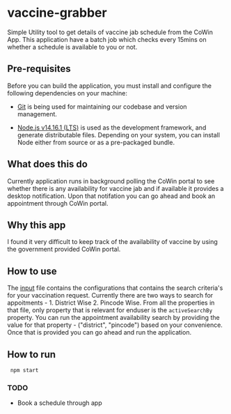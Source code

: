 # vaccine-grabber
Simple Utility tool to get details of vaccine jab schedule from the CoWin App. This application have a batch job which checks every 15mins on whether a schedule is available to you or not. 

## Pre-requisites
Before you can build the application, you must install and configure the following dependencies on your
machine:

* [Git](http://git-scm.com/) is being used for maintaining our codebase and version management.

* [Node.js v14.16.1 (LTS)](http://nodejs.org) is used as the development framework, and generate distributable files. Depending on your system, you can install Node either from source or as a pre-packaged bundle.

## What does this do
Currently application runs in background polling the CoWin portal to see whether there is any availability for vaccine jab and if available it provides a desktop notification. Upon that notifation you can go ahead and book an appointment through CoWin portal.

## Why this app
I found it very difficult to keep track of the availability of vaccine by using the government provided CoWin portal.

## How to use
The [input](./input.json) file contains the configurations that contains the search criteria's for your vaccination request. Currently there are two ways to search for appoitments - 1. District Wise 2. Pincode Wise. From all the properties in that file, only property that is relevant for enduser is the ``` activeSearchBy ``` property. You can run the appointment availability search by providing the value for that property - ("district", "pincode") based on your convenience. Once that is provided you can go ahead and run the application.

## How to run

  ```shell
   npm start
   ```
### TODO

* Book a schedule through app

